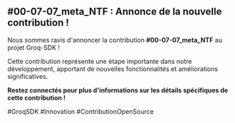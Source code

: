 ## #00-07-07_meta_NTF : Annonce de la nouvelle contribution ! 

Nous sommes ravis d'annoncer la contribution **#00-07-07_meta_NTF** au projet Groq-SDK ! 

Cette contribution représente une étape importante dans notre développement, apportant de nouvelles fonctionnalités et améliorations significatives.  

**Restez connectés pour plus d'informations sur les détails spécifiques de cette contribution !** 

#GroqSDK #Innovation #ContributionOpenSource  


